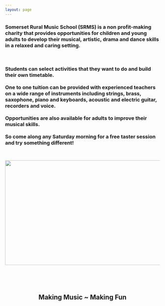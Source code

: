 ```yaml
---
layout: page
---
```


<h3 style="text-align: left;">Somerset Rural Music School (SRMS) is a non profit-making charity that  provides opportunities for children and young adults to develop their  musical, artistic, drama and dance skills in a relaxed and caring setting.</h3>
<p>&nbsp;</p>
<h3>Students can select activities that they want to do and build  their own timetable.  <br /> <br /> One to one tuition can be provided with experienced teachers on a wide  range of instruments including strings, brass, saxophone, piano and  keyboards, acoustic and electric guitar, recorders and voice.<br /> <br /> Opportunities are also available for adults to improve their musical skills. <br /> <br /> So come along any Saturday morning for a free taster session and try something different!</h3>
<p>&nbsp;</p>
<p style="text-align: center;"><img src="{{ '/files/srms/SRMS Cover Image.jpg' | prepend: site.github.url}}" border="0" width="512" height="340" /></p>
<p style="text-align: center;">&nbsp;</p>
<p style="text-align: center;">&nbsp;</p>
<h2 style="text-align: center;">Making Music ~ Making Fun</h2>        